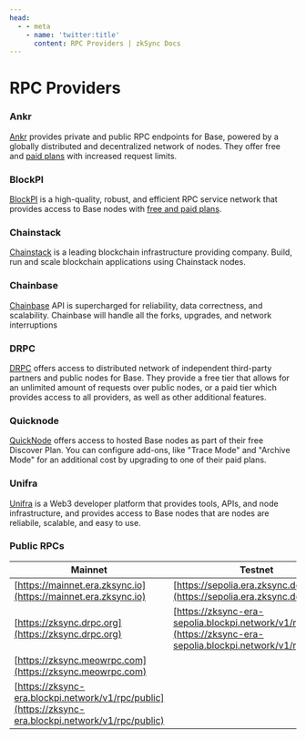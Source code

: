 ```yaml
---
head:
  - - meta
    - name: 'twitter:title'
      content: RPC Providers | zkSync Docs
---
```


# RPC Providers

### Ankr

[Ankr](https://www.ankr.com/rpc/base/) provides private and public RPC endpoints for Base, powered by a globally
distributed and decentralized network of nodes. They offer free and [paid plans](https://www.ankr.com/rpc/pricing/) with
increased request limits.

### BlockPI

[BlockPI](https://blockpi.io/) is a high-quality, robust, and efficient RPC service network that provides access to Base
nodes with [free and paid plans](https://docs.blockpi.io/documentations/pricing).

### Chainstack

[Chainstack](https://chainstack.com/) is a leading blockchain infrastructure providing company. Build, run and scale
blockchain applications using Chainstack nodes.

### Chainbase

[Chainbase](https://chainbase.com/) API is supercharged for reliability, data correctness, and scalability. Chainbase
will handle all the forks, upgrades, and network interruptions

### DRPC

[DRPC](https://drpc.org/public-endpoints/zksync) offers access to distributed network of independent third-party
partners and public nodes for Base. They provide a free tier that allows for an unlimited amount of requests over public
nodes, or a paid tier which provides access to all providers, as well as other additional features.

### Quicknode

[QuickNode](https://www.quicknode.com/chains/base) offers access to hosted Base nodes as part of their free Discover
Plan. You can configure add-ons, like "Trace Mode" and "Archive Mode" for an additional cost by upgrading to one of
their paid plans.

### Unifra

[Unifra](https://base.unifra.io/) is a Web3 developer platform that provides tools, APIs, and node infrastructure, and
provides access to Base nodes that are nodes are reliabile, scalable, and easy to use.

### Public RPCs

| Mainnet                                                                                              | Testnet                                                                                                              |
| ---------------------------------------------------------------------------------------------------- | -------------------------------------------------------------------------------------------------------------------- |
| [https://mainnet.era.zksync.io](https://mainnet.era.zksync.io)                                       | [https://sepolia.era.zksync.dev](https://sepolia.era.zksync.dev)                                                     |
| [https://zksync.drpc.org](https://zksync.drpc.org)                                                   | [https://zksync-era-sepolia.blockpi.network/v1/rpc/public](https://zksync-era-sepolia.blockpi.network/v1/rpc/public) |
| [https://zksync.meowrpc.com](https://zksync.meowrpc.com)                                             |                                                                                                                      |
| [https://zksync-era.blockpi.network/v1/rpc/public](https://zksync-era.blockpi.network/v1/rpc/public) |                                                                                                                      |
